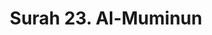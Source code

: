 ---
title       : "Surah 23. Al-Muminun"
DATE        : 7/25/2018 9:18:17 AM
draft       : false
TYPE        : "quran"

BookCode    : "ARB"
SurahNumber : "23"
TotalAyah   : "118"
---